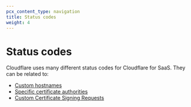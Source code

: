 ```yaml
---
pcx_content_type: navigation
title: Status codes
weight: 4
---
```


# Status codes

Cloudflare uses many different status codes for Cloudflare for SaaS. They can be related to:

*   [Custom hostnames](/cloudflare-for-saas/reference/status-codes//custom-hostnames/)
*   [Specific certificate authorities](/cloudflare-for-saas/reference/status-codes//certificate-authority-specific/)
*   [Custom Certificate Signing Requests](/cloudflare-for-saas/reference/status-codes//custom-csrs/)

